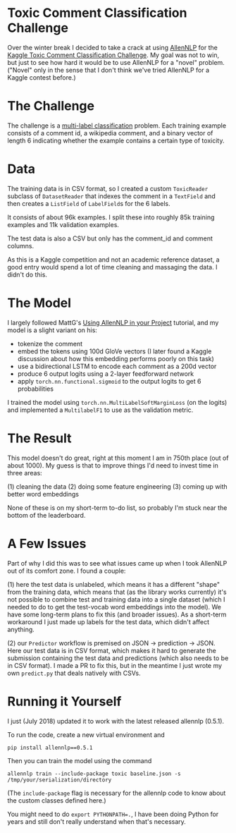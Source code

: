 # Toxic Comment Classification Challenge

Over the winter break I decided to take a crack at using [AllenNLP](http://allennlp.org)
for the [Kaggle Toxic Comment Classification Challenge](https://www.kaggle.com/c/jigsaw-toxic-comment-classification-challenge).
My goal was not to win, but just to see how hard it would
be to use AllenNLP for a "novel" problem.
("Novel" only in the sense that I don't think we've tried AllenNLP for a Kaggle contest before.)

# The Challenge

The challenge is a [multi-label classification](https://en.wikipedia.org/wiki/Multi-label_classification) problem.
Each training example consists of a comment id, a wikipedia comment, and a binary vector of length 6
indicating whether the example contains a certain type of toxicity.

# Data

The training data is in CSV format, so I created a custom `ToxicReader` subclass of `DatasetReader`
that indexes the comment in a `TextField` and then creates a `ListField` of `LabelField`s for the 6 labels.

It consists of about 96k examples. I split these into roughly 85k training examples and 11k validation examples.

The test data is also a CSV but only has the comment_id and comment columns.

As this is a Kaggle competition and not an academic reference dataset, a good entry would spend a lot of time
cleaning and massaging the data. I didn't do this.

# The Model

I largely followed MattG's [Using AllenNLP in your Project](https://github.com/allenai/allennlp/blob/v0.3.0/tutorials/getting_started/using_in_your_repo.md)
tutorial, and my model is a slight variant on his:

* tokenize the comment
* embed the tokens using 100d GloVe vectors (I later found a Kaggle discussion about how this embedding performs poorly on this task)
* use a bidirectional LSTM to encode each comment as a 200d vector
* produce 6 output logits using a 2-layer feedforward network
* apply `torch.nn.functional.sigmoid` to the output logits to get 6 probabilities

I trained the model using `torch.nn.MultiLabelSoftMarginLoss` (on the logits) and implemented a `MultilabelF1`
to use as the validation metric.

# The Result

This model doesn't do great, right at this moment I am in 750th place (out of about 1000).
My guess is that to improve things I'd need to invest time in three areas:

(1) cleaning the data
(2) doing some feature engineering
(3) coming up with better word embeddings

None of these is on my short-term to-do list, so probably I'm stuck near the bottom of the leaderboard.

# A Few Issues

Part of why I did this was to see what issues came up when I took AllenNLP out of its comfort zone.
I found a couple:

(1) here the test data is unlabeled, which means it has a different "shape" from the training data,
 which means that (as the library works currently) it's not possible to combine test and training data
 into a single dataset (which I needed to do to get the test-vocab word embeddings into the model).
 We have some long-term plans to fix this (and broader issues). As a short-term workaround I just made up
 labels for the test data, which didn't affect anything.

(2) our `Predictor` workflow is premised on JSON -> prediction -> JSON. Here our test data is in CSV format,
 which makes it hard to generate the submission containing the test data and predictions (which also needs to be in CSV format).
 I made a PR to fix this, but in the meantime I just wrote my own `predict.py` that deals natively with CSVs.

# Running it Yourself

I just (July 2018) updated it to work with the latest released allennlp (0.5.1).

To run the code, create a new virtual environment and

```
pip install allennlp==0.5.1
```

Then you can train the model using the command

```
allennlp train --include-package toxic baseline.json -s /tmp/your/serialization/directory
```

(The `include-package` flag is necessary for the allennlp code to know about the
 custom classes defined here.)

You might need to do `export PYTHONPATH=.`, I have been doing Python for years
and still don't really understand when that's necessary.

